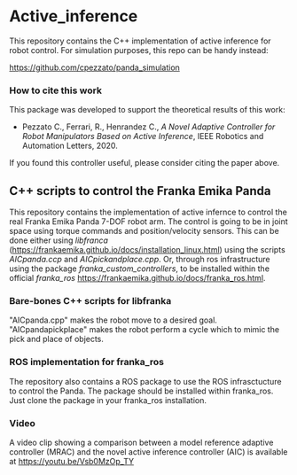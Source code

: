 # Active_inference
This repository contains the C++ implementation of active inference for robot control. For simulation purposes, this repo can be handy instead:

https://github.com/cpezzato/panda_simulation

### How to cite this work
This package was developed to support the theoretical results of this work:

- Pezzato C., Ferrari, R., Henrandez C., *A Novel Adaptive Controller for Robot Manipulators Based on Active Inference*, IEEE Robotics and Automation Letters, 2020. 

If you found this controller useful, please consider citing the paper above. 

## C++ scripts to control the Franka Emika Panda
This repository contains the implementation of active infernce to control the real Franka Emika Panda 7-DOF robot arm. 
The control is going to be in joint space using torque commands and position/velocity sensors. This can be done either using *libfranca* (https://frankaemika.github.io/docs/installation_linux.html) using the scripts *AICpanda.ccp* and *AICpickandplace.cpp*. Or, through ros infrastructure using the package *franka_custom_controllers*, to be installed within the official *franka_ros* https://frankaemika.github.io/docs/franka_ros.html. 

### Bare-bones C++ scripts for libfranka
"AICpanda.cpp" makes the robot move to a desired goal. 
"AICpandapickplace" makes the robot perform a cycle which to mimic the pick and place of objects.

### ROS implementation for franka_ros
The repository also contains a ROS package to use the ROS infrasctucture to control the Panda. The package should be installed within franka_ros. Just clone the package in your franka_ros installation. 

### Video
A video clip showing a comparison between a model reference adaptive controller (MRAC) and the novel active inference controller (AIC) is available at https://youtu.be/Vsb0MzOp_TY
